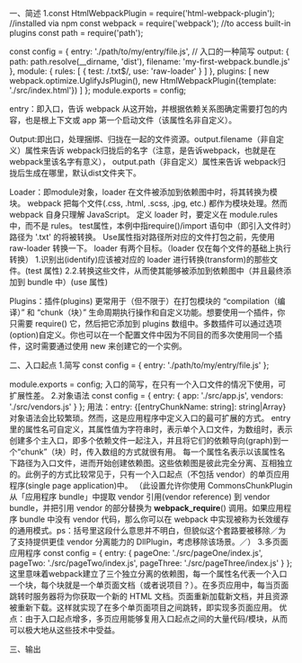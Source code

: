 一、简述
1.const HtmlWebpackPlugin = require('html-webpack-plugin'); //installed via npm
const webpack = require('webpack'); //to access built-in plugins
const path = require('path');

const config = {
  entry: './path/to/my/entry/file.js', // 入口的一种简写
  output: {
    path: path.resolve(__dirname, 'dist'),
    filename: 'my-first-webpack.bundle.js'
  },
  module: {
    rules: [
      { test: /\.txt$/, use: 'raw-loader' }
    ]
  },
  plugins: [
    new webpack.optimize.UglifyJsPlugin(),
    new HtmlWebpackPlugin({template: './src/index.html'})
  ]
};
module.exports = config;

entry：即入口，告诉 webpack 从这开始，并根据依赖关系图确定需要打包的内容，也是根上下文或 app 第一个启动文件（该属性名非自定义）。

Output:即出口，处理捆绑、归拢在一起的文件资源。output.filename（非自定义）属性来告诉 webpack归拢后的名字（注意，是告诉webpack，也就是在webpack里该名字有意义），
output.path（非自定义）属性来告诉 webpack归拢后生成在哪里，默认dist文件夹下。

Loader：即module对象，loader 在文件被添加到依赖图中时，将其转换为模块。
webpack 把每个文件(.css, .html, .scss, .jpg, etc.) 都作为模块处理。然而 webpack 自身只理解 JavaScript。
定义 loader 时，要定义在 module.rules 中，而不是 rules。
test属性，本例中指require()/import 语句中（即引入文件时）路径为 '.txt' 的将被转换。
Use属性指对路径所对应的文件打包之前，先使用 raw-loader 转换一下。
loader 有两个目标。（loader 仅在每个文件的基础上执行转换）
1.识别出(identify)应该被对应的 loader 进行转换(transform)的那些文件。(test 属性)
2.2.转换这些文件，从而使其能够被添加到依赖图中（并且最终添加到 bundle 中）(use 属性)

Plugins：插件(plugins) 更常用于（但不限于）在打包模块的 “compilation（编译）” 和 “chunk（块）” 生命周期执行操作和自定义功能。想要使用一个插件，你只需要 require() 它，然后把它添加到 plugins 数组中。多数插件可以通过选项(option)自定义。你也可以在一个配置文件中因为不同目的而多次使用同一个插件，这时需要通过使用 new 来创建它的一个实例。

二、入口起点
1.简写
const config = {
  entry: './path/to/my/entry/file.js'
};

module.exports = config;
入口的简写，在只有一个入口文件的情况下使用，可扩展性差。
2.对象语法
const config = {
  entry: {
    app: './src/app.js',
    vendors: './src/vendors.js'
  }
};
用法：entry: {[entryChunkName: string]: string|Array<string>}
对象语法会比较繁琐。然而，这是应用程序中定义入口的最可扩展的方式。
entry里的属性名可自定义，其属性值为字符串时，表示单个入口文件，为数组时，表示创建多个主入口，即多个依赖文件一起注入，并且将它们的依赖导向(graph)到一个“chunk”（块）时，传入数组的方式就很有用。
每一个属性名表示以该属性名下路径为入口文件，进而开始创建依赖图。这些依赖图是彼此完全分离、互相独立的。此例子的方式比较常见于，只有一个入口起点（不包括 vendor）的单页应用程序(single page application)中。
（此设置允许你使用 CommonsChunkPlugin 从「应用程序 bundle」中提取 vendor 引用(vendor reference) 到 vendor bundle，并把引用 vendor 的部分替换为 __webpack_require__() 调用。如果应用程序 bundle 中没有 vendor 代码，那么你可以在 webpack 中实现被称为长效缓存的通用模式。ps：括号里这段什么意思并不明白，但貌似这个套路要被移除／为了支持提供更佳 vendor 分离能力的 DllPlugin，考虑移除该场景。／）
3.多页面应用程序
const config = {
  entry: {
    pageOne: './src/pageOne/index.js',
    pageTwo: './src/pageTwo/index.js',
    pageThree: './src/pageThree/index.js'
  }
};
 这里意味着webpack建立了三个独立分离的依赖图，每一个属性名代表一个入口一个块，每个块就是一个单页面文档（或者说项目？）。在多页应用中，每当页面跳转时服务器将为你获取一个新的 HTML 文档。页面重新加载新文档，并且资源被重新下载。这样就实现了在多个单页面项目之间跳转，即实现多页面应用。
 优点：由于入口起点增多，多页应用能够复用入口起点之间的大量代码/模块，从而可以极大地从这些技术中受益。

 三、输出
